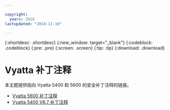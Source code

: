 ```yaml
---

copyright:
  years: 2018
lastupdated: "2018-11-10"

---
```


{:shortdesc: .shortdesc}
{:new_window: target="_blank"}
{:codeblock: .codeblock}
{:pre: .pre}
{:screen: .screen}
{:tip: .tip}
{:download: .download}


# Vyatta 补丁注释

本主题提供指向 Vyatta 5400 和 5600 的安全补丁注释的链接。

* [Vyatta 5600 补丁注释](vyatta-5600-security-fixes.html)
* [Vyatta 5400 V6.7 补丁注释](Vyatta-5400-Security-Fixes.html)

